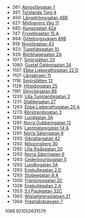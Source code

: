 - 261: [Atmosfärgatan 1](https://www.homeq.se/lagenhet/57843-3rum-goteborg-vastra-gotalands-lan-atmosfargatan/?ht_source=individual.57843&ht_container=search_results_list&ht_position=45&)
- 391: [Torslanda Torg 4](https://www.homeq.se/lagenhet/56863-2rum-torslanda-vastra-gotalands-lan-torslanda-torg/?ht_source=individual.56863&ht_container=search_results_list&ht_position=49&)
- 450: [Långströmsgatan 48B](https://www.homeq.se/lagenhet/57158-2rum-goteborg-vastra-gotalands-lan-langstromsgatan/?ht_source=individual.57158&ht_container=search_results_list&ht_position=42&)
- 627: [Mjölnarens Väg 11](https://www.homeq.se/lagenhet/57768-2rum-molnlycke-vastra-gotalands-lan-mjolnarens-vag/?ht_source=individual.57768&ht_container=search_results_list&ht_position=23&)
- 685: [Kungsgatan 42a](https://www.homeq.se/lagenhet/57919-2rum-alingsas-vastra-gotalands-lan-kungsgatan/?ht_source=individual.57919&ht_container=search_results_list&ht_position=56&)
- 747: [Fryxellsgatan 15 A](https://www.homeq.se/lagenhet/57460-2rum-goteborg-vastra-gotalands-lan-fryxellsgatan/?ht_source=individual.57460&ht_container=search_results_list&ht_position=38&)
- 894: [Göteborgsvägen 89B](https://www.homeq.se/lagenhet/56831-2rum-surte-vastra-gotalands-lan-goteborgsvagen/?ht_source=individual.56831&ht_container=search_results_list&ht_position=51&)
- 919: [Nymilsgatan 43](https://www.homeq.se/lagenhet/57719-2rum-goteborg-vastra-gotalands-lan-nymilsgatan/?ht_source=individual.57719&ht_container=search_results_list&ht_position=3&)
- 923: [Tuppfjätsgatan 10](https://www.homeq.se/lagenhet/57281-4rum-vastra-frolunda-vastra-gotalands-lan-tuppfjatsgatan/?ht_source=individual.57281&ht_container=search_results_list&ht_position=2&)
- 929: [Björkhagegatan 2A](https://www.homeq.se/lagenhet/56894-3rum-alingsas-vastra-gotalands-lan-bjorkhagegatan/?ht_source=individual.56894&ht_container=search_results_list&ht_position=53&)
- 1077: [Smörslätten 20](https://www.homeq.se/lagenhet/54427-2rum-goteborg-vastra-gotalands-lan-smorslatten/?ht_source=individual.54427&ht_container=search_results_list&ht_position=40&)
- 1080: [Gustaf Dalénsgatan 24](https://www.homeq.se/lagenhet/57679-2rum-goteborg-vastra-gotalands-lan-gustaf-dalensgatan/?ht_source=individual.57679&ht_container=search_results_list&ht_position=37&)
- 1107: [Ebbe Lieberathsgatan 22 D](https://www.homeq.se/lagenhet/56837-2rum-goteborg-vastra-gotalands-lan-ebbe-lieberathsgatan/?ht_source=individual.56837&ht_container=search_results_list&ht_position=6&)
- 1107: [Långängen 11](https://www.homeq.se/lagenhet/57677-2rum-goteborg-vastra-gotalands-lan-langangen/?ht_source=individual.57677&ht_container=search_results_list&ht_position=32&)
- 1118: [Smörslätten 12](https://www.homeq.se/lagenhet/57146-4rum-goteborg-vastra-gotalands-lan-smorslatten/?ht_source=individual.57146&ht_container=search_results_list&ht_position=39&)
- 1129: [Högsbogatan 25](https://www.homeq.se/lagenhet/56440-2rum-goteborg-vastra-gotalands-lan-hogsbogatan/?ht_source=individual.56440&ht_container=search_results_list&ht_position=9&)
- 1181: [Smyckegatan 86](https://www.homeq.se/lagenhet/56490-2rum-vastra-frolunda-vastra-gotalands-lan-smyckegatan/?ht_source=individual.56490&ht_container=search_results_list&ht_position=8&)
- 1220: [Lilla Tunnlandsgatan 3](https://www.homeq.se/lagenhet/56749-2rum-goteborg-vastra-gotalands-lan-lilla-tunnlandsgatan/?ht_source=individual.56749&ht_container=search_results_list&ht_position=4&)
- 1231: [Stabbegatan 27](https://www.homeq.se/lagenhet/54249-2rum-goteborg-vastra-gotalands-lan-stabbegatan/?ht_source=individual.54249&ht_container=search_results_list&ht_position=31&)
- 1263: [Ebbe Lieberathsgatan 20 A](https://www.homeq.se/lagenhet/56818-2rum-goteborg-vastra-gotalands-lan-ebbe-lieberathsgatan/?ht_source=individual.56818&ht_container=search_results_list&ht_position=7&)
- 1273: [Rörstrandsgatan 3](https://www.homeq.se/lagenhet/42935-2rum-goteborg-vastra-gotalands-lan-rorstrandsgatan/?ht_source=individual.42935&ht_container=search_results_list&ht_position=29&)
- 1280: [Lundgatan 3A](https://www.homeq.se/lagenhet/54971-2rum-goteborg-vastra-gotalands-lan-lundgatan/?ht_source=individual.54971&ht_container=search_results_list&ht_position=16&)
- 1281: [Norra Gubberogatan 12](https://www.homeq.se/lagenhet/57294-2rum-goteborg-vastra-gotalands-lan-norra-gubberogatan/?ht_source=individual.57294&ht_container=search_results_list&ht_position=19&)
- 1285: [Lantmätaregatan 14 A](https://www.homeq.se/lagenhet/57678-2rum-goteborg-vastra-gotalands-lan-lantmataregatan/?ht_source=individual.57678&ht_container=search_results_list&ht_position=36&)
- 1291: [Norra Säterigatan 8](https://www.homeq.se/lagenhet/54966-3rum-goteborg-vastra-gotalands-lan-norra-saterigatan/?ht_source=individual.54966&ht_container=search_results_list&ht_position=20&)
- 1292: [Gibraltargatan 42](https://www.homeq.se/lagenhet/54220-2rum-goteborg-vastra-gotalands-lan-gibraltargatan/?ht_source=individual.54220&ht_container=search_results_list&ht_position=10&)
- 1292: [Nilssonsberg 30](https://www.homeq.se/lagenhet/57810-2rum-goteborg-vastra-gotalands-lan-nilssonsberg/?ht_source=individual.57810&ht_container=search_results_list&ht_position=12&)
- 1292: [Lilla Risåsgatan 20](https://www.homeq.se/lagenhet/57812-3rum-goteborg-vastra-gotalands-lan-lilla-risasgatan/?ht_source=individual.57812&ht_container=search_results_list&ht_position=13&)
- 1292: [Norra Säterigatan 6](https://www.homeq.se/lagenhet/54967-3rum-goteborg-vastra-gotalands-lan-norra-saterigatan/?ht_source=individual.54967&ht_container=search_results_list&ht_position=21&)
- 1293: [Cederbourgsgatan 5](https://www.homeq.se/lagenhet/49021-2rum-goteborg-vastra-gotalands-lan-cederbourgsgatan/?ht_source=individual.49021&ht_container=search_results_list&ht_position=11&)
- 1293: [Lundbygatan 3A](https://www.homeq.se/lagenhet/56890-2rum-goteborg-vastra-gotalands-lan-lundbygatan/?ht_source=individual.56890&ht_container=search_results_list&ht_position=22&)
- 1293: [Enekullegatan 2 D](https://www.homeq.se/lagenhet/52974-2rum-goteborg-vastra-gotalands-lan-enekullegatan/?ht_source=individual.52974&ht_container=search_results_list&ht_position=28&)
- 1293: [Stobeegatan 8 A](https://www.homeq.se/lagenhet/57878-2rum-goteborg-vastra-gotalands-lan-stobeegatan/?ht_source=individual.57878&ht_container=search_results_list&ht_position=30&)
- 1300: [Fräntorpsgatan 2C](https://www.homeq.se/lagenhet/57279-2rum-goteborg-vastra-gotalands-lan-frantorpsgatan/?ht_source=individual.57279&ht_container=search_results_list&ht_position=43&)
- 1328: [Enekullegatan 2 A](https://www.homeq.se/lagenhet/54976-2rum-goteborg-vastra-gotalands-lan-enekullegatan/?ht_source=individual.54976&ht_container=search_results_list&ht_position=25&)
- 1353: [S:t Pauligatan 32C](https://www.homeq.se/lagenhet/53719-2rum-goteborg-vastra-gotalands-lan-s:t-pauligatan/?ht_source=individual.53719&ht_container=search_results_list&ht_position=15&)
- 1363: [Wieselgrensplatsen 21](https://www.homeq.se/lagenhet/57873-2rum-goteborg-vastra-gotalands-lan-wieselgrensplatsen/?ht_source=individual.57873&ht_container=search_results_list&ht_position=35&)
- 1364: [Prästgårdsängen 7](https://www.homeq.se/lagenhet/55549-2rum-goteborg-vastra-gotalands-lan-prastgardsangen/?ht_source=individual.55549&ht_container=search_results_list&ht_position=14&)

1099.921052631579

